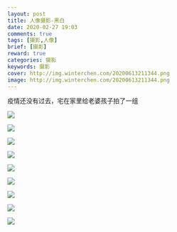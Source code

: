 ```yaml
---
layout: post
title: 人像摄影-黑白
date: 2020-02-27 19:03
comments: true
tags: [摄影,人像]
brief: [摄影]
reward: true
categories: 摄影
keywords: 摄影
cover: http://img.winterchen.com/20200613211344.png
image: http://img.winterchen.com/20200613211344.png
---
```


疫情还没有过去，宅在家里给老婆孩子拍了一组

![](http://img.winterchen.com/202006132114211.png)


![](http://img.winterchen.com/202006132115281.png)


![](http://img.winterchen.com/202006132116161.png)

![](http://img.winterchen.com/202006132117371.png)

![](http://img.winterchen.com/202006132118241.png)


![](http://img.winterchen.com/202006132119141.png)


![](http://img.winterchen.com/202006132120221.png)


![](http://img.winterchen.com/202006132121121.png)


![](http://img.winterchen.com/202006132123061.png)